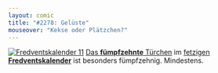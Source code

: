 ```yaml
---
layout: comic
title: "#2278: Gelüste"
mouseover: "Kekse oder Plätzchen?"
---
```


<a href="http://www.fonflatter.de/der-fetzige-fredventskalender-2011/" title="Fredventskalender 11"><img src="http://www.fonflatter.de/adv11/fredventskalender_banner.png" alt="Fredventskalender 11" /></a>
<a href="http://www.fonflatter.de/2011/12/15/das-15-turchen" title="Fredventskalender 2011">Das <strong>fümpfzehnte</strong> Türchen</a> im <a href="http://www.fonflatter.de/der-fetzige-fredventskalender-2011/" title="Fredventskalender 2011">fetzigen <strong>Fredventskalender</strong></a> ist besonders fümpfzehnig. Mindestens.
